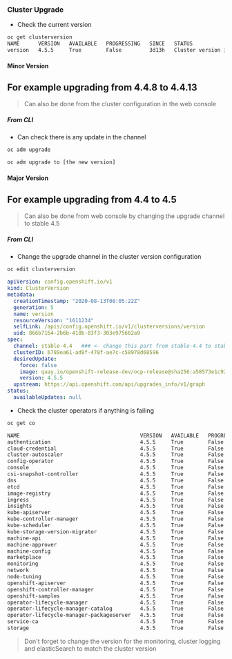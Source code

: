 ### Cluster Upgrade



- Check the current version
```bash
oc get clusterversion
NAME      VERSION   AVAILABLE   PROGRESSING   SINCE   STATUS
version   4.5.5     True        False         3d13h   Cluster version is 4.5.5
```

#### Minor Version
For example upgrading from 4.4.8 to 4.4.13
---------
> Can also be done from the cluster configuration in the web console


##### From CLI

- Can check there is any update in the channel
```bash
oc adm upgrade
```

```bash
oc adm upgrade to [the new version]
```

#### Major Version
For example upgrading from 4.4 to 4.5
------
> Can also be done from web console by changing the upgrade channel to stable 4.5

##### From CLI

- Change the upgrade channel in the cluster version configuration

```bash
oc edit clusterversion
```
```yaml
apiVersion: config.openshift.io/v1
kind: ClusterVersion
metadata:
  creationTimestamp: "2020-08-13T08:05:22Z"
  generation: 5
  name: version
  resourceVersion: "1611234"
  selfLink: /apis/config.openshift.io/v1/clusterversions/version
  uid: 866b7164-2b6b-418b-83f3-303e975662a9
spec:
  channel: stable-4.4   ### <- change this part from stable-4.4 to stable-4.5
  clusterID: 6789ea61-ad9f-478f-ae7c-c58978d68596
  desiredUpdate:
    force: false
    image: quay.io/openshift-release-dev/ocp-release@sha256:a58573e1c92f5258219022ec104ec254ded0a70370ee8ed2aceea52525639bd4
    version: 4.5.5
  upstream: https://api.openshift.com/api/upgrades_info/v1/graph
status:
  availableUpdates: null
```

- Check the cluster operators if anything is failing
```bash
oc get co

NAME                                       VERSION   AVAILABLE   PROGRESSING   DEGRADED   SINCE
authentication                             4.5.5     True        False         False      4d1h
cloud-credential                           4.5.5     True        False         False      4d2h
cluster-autoscaler                         4.5.5     True        False         False      4d2h
config-operator                            4.5.5     True        False         False      3d14h
console                                    4.5.5     True        False         False      3d13h
csi-snapshot-controller                    4.5.5     True        False         False      43h
dns                                        4.5.5     True        False         False      4d2h
etcd                                       4.5.5     True        False         False      4d2h
image-registry                             4.5.5     True        False         False      35h
ingress                                    4.5.5     True        False         False      4d1h
insights                                   4.5.5     True        False         False      4d2h
kube-apiserver                             4.5.5     True        False         False      4d2h
kube-controller-manager                    4.5.5     True        False         False      4d2h
kube-scheduler                             4.5.5     True        False         False      4d2h
kube-storage-version-migrator              4.5.5     True        False         False      39h
machine-api                                4.5.5     True        False         False      4d2h
machine-approver                           4.5.5     True        False         False      3d14h
machine-config                             4.5.5     True        False         False      39h
marketplace                                4.5.5     True        False         False      3d13h
monitoring                                 4.5.5     True        False         False      35h
network                                    4.5.5     True        False         False      4d2h
node-tuning                                4.5.5     True        False         False      3d14h
openshift-apiserver                        4.5.5     True        False         False      4d2h
openshift-controller-manager               4.5.5     True        False         False      3d14h
openshift-samples                          4.5.5     True        False         False      3d14h
operator-lifecycle-manager                 4.5.5     True        False         False      4d2h
operator-lifecycle-manager-catalog         4.5.5     True        False         False      4d2h
operator-lifecycle-manager-packageserver   4.5.5     True        False         False      3d13h
service-ca                                 4.5.5     True        False         False      4d2h
storage                                    4.5.5     True        False         False      3d14h
```

> Don't forget to change the version for the monitoring, cluster logging and elasticSearch to match the cluster version
